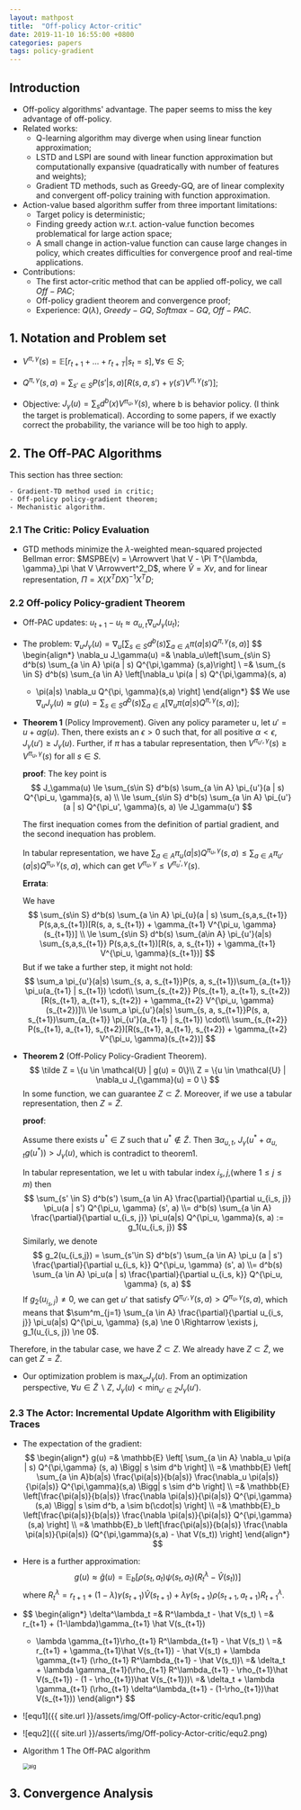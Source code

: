 ```yaml
---
layout: mathpost
title:  "Off-policy Actor-critic"
date: 2019-11-10 16:55:00 +0800
categories: papers
tags: policy-gradient
---
```


## Introduction

- Off-policy algorithms' advantage. The paper seems to miss the key advantage of off-policy.
- Related works:
  - Q-learning algorithm may diverge when using linear function approximation;
  - LSTD and LSPI are sound with linear function approximation but computationally expansive (quadratically with number of features and weights);
  - Gradient TD methods, such as Greedy-GQ, are of linear complexity and convergent off-policy training with function approximation.
- Action-value based algorithm suffer from three important limitations:
  - Target policy is deterministic;
  - Finding greedy action w.r.t. action-value function becomes problematical for large action space;
  - A small change in action-value function can cause large changes in policy, which creates difficulties for convergence proof and real-time applications.
- Contributions:
  - The first actor-critic method that can be applied off-policy, we call $Off-PAC$;
  - Off-policy gradient theorem and convergence proof;
  - Experience: $Q(\lambda)$, $Greedy-GQ$, $Softmax-GQ$, $Off-PAC$.

## 1. Notation and Problem set

- $V^{\pi, \gamma}(s) = \mathbb{E}[r_{t+1} + \ldots + r_{t+T} | s_t = s], \forall s \in S$;
- $Q^{\pi, \gamma}(s,a) = \sum_{s' \in S} P(s' | s, a) [ R(s, a, s') + \gamma(s') V^{\pi, \gamma}(s')]$;

- Objective: $J_{\gamma}(u) = \sum_{s} d^b(x) V^{\pi_u, \gamma}(s)$, where b is behavior policy. (I think the target is problematical). According to some papers, if we exactly correct the probability, the variance will be too high to apply.

## 2. The Off-PAC Algorithms

This section has three section:

	- Gradient-TD method used in critic;
	- Off-policy policy-gradient theorem;
	- Mechanistic algorithm.

### 2.1 The Critic: Policy Evaluation

- GTD methods minimize the $\lambda$-weighted mean-squared projected Bellman error: $MSPBE(v) = \Arrowvert \hat V - \Pi T^{\lambda, \gamma}_\pi \hat V \Arrowvert^2_D$, where $\hat V = X v$, and for linear representation, $\Pi = X(X^T D X)^{-1} X^T D$;

### 2.2 Off-policy Policy-gradient Theorem

- Off-PAC updates: $u_{t+1} - u_t \approx \alpha_{u,t} \nabla_u J_{\gamma} (u_t)$;

- The problem: $\nabla_u J_\gamma(u) = \nabla_u\left[\sum_{s\in S} d^b(s) \sum_{a \in A} \pi(a | s) Q^{\pi,\gamma} (s,a)\right]$
  $$
  \begin{align*}
  \nabla_u J_\gamma(u) =& \nabla_u\left[\sum_{s\in S} d^b(s) \sum_{a \in A} \pi(a | s) Q^{\pi,\gamma} (s,a)\right] \\
  =& \sum_{s \in S} d^b(s) \sum_{a \in A}
  \left[\nabla_u \pi(a | s) Q^{\pi,\gamma}(s, a) 
  	+ \pi(a|s) \nabla_u Q^{\pi, \gamma}(s,a) \right]
  \end{align*}
  $$
  We use $\nabla_u J_\gamma(u) \approx g(u) = \sum_{s \in S} d^b(s) \sum_{a \in A}\left[\nabla_u \pi(a | s) Q^{\pi,\gamma}(s, a)\right]$;

- **Theorem 1** (Policy Improvement). Given any policy parameter u, let $u' = u + \alpha g(u)$. Then, there exists an $\epsilon > 0$ such that, for all positive $\alpha < \epsilon$, $J_\gamma(u') \ge J_\gamma(u)$. Further, if $\pi$ has a tabular representation, then $V^{\pi_{u'}, \gamma}(s) \ge V^{\pi_u, \gamma}(s)$ for all $s \in S$.

  **proof**: The key point is
  $$
  J_\gamma(u) \le \sum_{s\in S} d^b(s) \sum_{a \in A} \pi_{u'}(a | s) Q^{\pi_u, \gamma}(s, a) \\ 
  \le \sum_{s\in S} d^b(s) \sum_{a \in A} \pi_{u'}(a | s) Q^{\pi_u', \gamma}(s, a) \le J_\gamma(u')
  $$

  The first inequation comes from the definition of  partial gradient, and the second inequation has problem.

  In tabular representation, we have $\sum_{a \in A} \pi_{u}(a | s) Q^{\pi_u, \gamma}(s, a) \le \sum_{a \in A}\pi_{u'}(a | s) Q^{\pi_u, \gamma}(s, a)$, which can get $V^{\pi_u, \gamma} \le V^{\pi_u', \gamma}(s)$.

  **Errata**:

  We have
  $$
  \sum_{s\in S} d^b(s) \sum_{a \in A} \pi_{u}(a | s) 
  \sum_{s,a,s_{t+1}} P(s,a,s_{t+1})[R(s, a, s_{t+1}) + \gamma_{t+1} V^{\pi_u, \gamma}(s_{t+1})] \\
  \le \sum_{s\in S} d^b(s) \sum_{a\in A} \pi_{u'}(a|s) \sum_{s,a,s_{t+1}} P(s,a,s_{t+1})[R(s, a, s_{t+1}) + \gamma_{t+1} V^{\pi_u, \gamma}(s_{t+1})]
  $$
  But if we take a further step, it might not hold:
  $$
  \sum_a \pi_{u'}(a|s) \sum_{s, a, s_{t+1}}P(s, a, s_{t+1})\sum_{a_{t+1}} \pi_u(a_{t+1} | s_{t+1}) \cdot\\
  \sum_{s_{t+2}} P(s_{t+1}, a_{t+1}, s_{t+2})[R(s_{t+1}, a_{t+1}, s_{t+2}) + \gamma_{t+2} V^{\pi_u, \gamma}(s_{t+2})]\\
  \le
  \sum_a \pi_{u'}(a|s) \sum_{s, a, s_{t+1}}P(s, a, s_{t+1})\sum_{a_{t+1}} \pi_{u'}(a_{t+1} | s_{t+1}) \cdot\\
  \sum_{s_{t+2}} P(s_{t+1}, a_{t+1}, s_{t+2})[R(s_{t+1}, a_{t+1}, s_{t+2}) + \gamma_{t+2} V^{\pi_u, \gamma}(s_{t+2})]
  $$
  
- **Theorem 2** (Off-Policy Policy-Gradient Theorem).
  $$
  \tilde Z = \{u \in \mathcal{U} | g(u) = 0\}\\
  Z = \{u \in \mathcal{U} | \nabla_u J_{\gamma}(u) = 0 \}
  $$
  In some function, we can guarantee $Z \subset \tilde Z$. Moreover, if we use a tabular representation, then $Z = \tilde Z$.

  **proof**: 

  Assume there exists $u^* \in Z$ such that $u^* \notin \tilde Z$. Then $\exists \alpha_{u,t}$, $J_\gamma(u^* + \alpha_{u,t} g(u^*)) > J_\gamma(u)$, which is contradict to theorem1.

  In tabular representation, we let u with tabular index $i_{s}, j$,(where $1 \le j \le m$) then
$$
  \sum_{s' \in S} d^b(s') \sum_{a \in A} \frac{\partial}{\partial u_{i_s, j}} \pi_u(a | s') Q^{\pi_u, \gamma} (s', a) \\= d^b(s) \sum_{a \in A} \frac{\partial}{\partial u_{i_s, j}} \pi_u(a|s) Q^{\pi_u, \gamma}(s, a) := g_1(u_{i_s, j})
$$
  Similarly, we denote
$$
  g_2(u_{i_s,j}) = \sum_{s'\in S} d^b(s') \sum_{a \in A} \pi_u (a | s') \frac{\partial}{\partial u_{i_s, k}} Q^{\pi_u, \gamma} (s', a) 
\\= d^b(s) \sum_{a \in  A} \pi_u(a | s) \frac{\partial}{\partial u_{i_s, k}} Q^{\pi_u, \gamma} (s, a)
$$
If $g_2(u_{i_s, j}) \ne 0$, we can get $u'$ that satisfy $Q^{\pi_{u'}, \gamma}(s,a) > Q^{\pi_{u},\gamma}(s,a)$, which means that $\sum^m_{j=1} \sum_{a \in A} \frac{\partial}{\partial u_{i_s, j}} \pi_u(a|s) Q^{\pi_u, \gamma} (s,a) \ne 0 \Rightarrow \exists j, g_1(u_{i_s, j}) \ne 0$.

Therefore, in the tabular case, we have $\tilde Z \subset Z$. We already have $Z \subset \tilde Z$, we can get $Z = \tilde Z$.

- Our optimization problem is $\max_{u} J_\gamma(u)$. From an optimization perspective, $\forall u \in \tilde Z \backslash Z$, $J_\gamma(u) < \min_{u' \in Z} J_\gamma(u')$.

### 2.3 The Actor: Incremental Update Algorithm with Eligibility Traces

- The expectation of the gradient:
    $$
    \begin{align*}
    g(u) =& \mathbb{E} \left[ \sum_{a \in A} \nabla_u \pi(a | s) Q^{\pi,\gamma} (s, a) \Bigg| s \sim d^b \right] \\
    =& \mathbb{E} \left[ \sum_{a \in A}b(a|s) \frac{\pi(a|s)}{b(a|s)} \frac{\nabla_u \pi(a|s)}{\pi(a|s)} Q^{\pi,\gamma}(s,a) \Bigg| s \sim d^b \right] \\
    =& \mathbb{E} \left[\frac{\pi(a|s)}{b(a|s)} \frac{\nabla \pi(a|s)}{\pi(a|s)} Q^{\pi,\gamma}(s,a) \Bigg| s \sim d^b, a \sim b(\cdot|s) \right] \\
    =& \mathbb{E}_b \left[\frac{\pi(a|s)}{b(a|s)} \frac{\nabla \pi(a|s)}{\pi(a|s)} Q^{\pi,\gamma}(s,a) \right] \\
    =& \mathbb{E}_b \left[\frac{\pi(a|s)}{b(a|s)} \frac{\nabla \pi(a|s)}{\pi(a|s)} (Q^{\pi,\gamma}(s,a) - \hat V(s_t)) \right]
    \end{align*}
    $$

- Here is a further approximation:
  $$
  g(u) \approx \hat g(u) = \mathbb{E}_b [\rho(s_t, a_t) \psi(s_t, a_t) (R^\lambda_t - \hat V(s_t))]
  $$
  where $R^\lambda_t = r_{t+1} + (1 - \lambda) \gamma(s_{t+1}) \hat V(s_{t+1}) + \lambda \gamma(s_{t+1})\rho(s_{t+1}, a_{t+1}) R^\lambda_{t+1}$.

- 
  $$
  \begin{align*}
  \delta^\lambda_t =& R^\lambda_t - \hat V(s_t) \\
  =& r_{t+1} + (1-\lambda)\gamma_{t+1} \hat V(s_{t+1})
  	+ \lambda \gamma_{t+1}\rho_{t+1} R^\lambda_{t+1} - \hat V(s_t) \\
  =& r_{t+1} + \gamma_{t+1}\hat V(s_{t+1}) - \hat V(s_t) + \lambda \gamma_{t+1} (\rho_{t+1} R^\lambda_{t+1} - \hat V(s_t))\\
  =& \delta_t + \lambda \gamma_{t+1}(\rho_{t+1} R^\lambda_{t+1} - \rho_{t+1}\hat V(s_{t+1}) - (1 - \rho_{t+1})\hat V(s_{t+1}))\\
  =& \delta_t + \lambda \gamma_{t+1} (\rho_{t+1} \delta^\lambda_{t+1} - (1-\rho_{t+1})\hat V(s_{t+1}))
  \end{align*}
  $$

- ![equ1]({{ site.url }}/assets/img/Off-policy-Actor-critic/equ1.png)

- ![equ2]({{ site.url }}/asserts/img/Off-policy-Actor-critic/equ2.png)

- Algorithm 1 The Off-PAC algorithm

  <img src="{{ site.url }}/asserts/img/Off-policy-Actor-critic/alg1.png" alt="alg" style="zoom: 67%;" />

## 3. Convergence Analysis